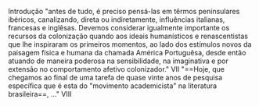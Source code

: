 Introdução
"antes de tudo, é preciso pensá-las em têrmos peninsulares ibéricos, canalizando, direta ou indiretamente, influências italianas, francesas e inglêsas. Devemos considerar igualmente importante os recursos da colonização quando aos ideais humanísticos e renascentistas que lhe inspiraram os primeiros momentos, ao lado dos estímulos novos da paisagem física e humana da chamada América Portuguêsa, desde então atuando de maneira poderosa na sensibilidade, na imaginativa e por extensão no comportamento afetivo colonizador." VII
"==Hoje, que chegamos ao final de uma tarefa de quase vinte anos de pesquisa específica que é esta do "movimento academicista" na literatura brasileira==, ..." VIII
